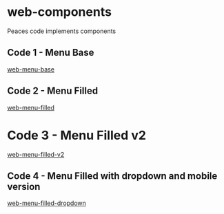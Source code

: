 # web-components
 Peaces code implements components

## Code 1 - Menu Base

[web-menu-base](https://wsricardo.github.io/web-components/web-menu-base/)

## Code 2 - Menu Filled

[web-menu-filled](https://wsricardo.github.io/web-components/web-menu-filled)


# Code 3 - Menu Filled v2

[web-menu-filled-v2](https://wsricardo.github.io/web-components/web-menu-filled-v2)

## Code 4 - Menu Filled with dropdown and mobile version

[web-menu-filled-dropdown](https://wsricardo.github.io/web-components/web-menu-filled-dropdown)